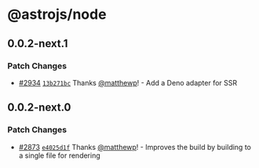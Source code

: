 # @astrojs/node

## 0.0.2-next.1

### Patch Changes

- [#2934](https://github.com/withastro/astro/pull/2934) [`13b271bc`](https://github.com/withastro/astro/commit/13b271bc7d032f5f3749a9868532d12d442a09ef) Thanks [@matthewp](https://github.com/matthewp)! - Add a Deno adapter for SSR

## 0.0.2-next.0

### Patch Changes

- [#2873](https://github.com/withastro/astro/pull/2873) [`e4025d1f`](https://github.com/withastro/astro/commit/e4025d1f530310d6ab951109f4f53878a307471a) Thanks [@matthewp](https://github.com/matthewp)! - Improves the build by building to a single file for rendering
